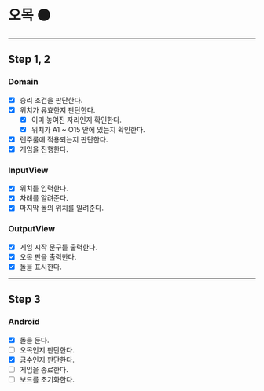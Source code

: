 # 오목 ⚫️

---
## Step 1, 2

### Domain

- [x] 승리 조건을 판단한다.
- [x] 위치가 유효한지 판단한다.
    - [x] 이미 놓여진 자리인지 확인한다.
    - [x] 위치가 A1 ~ O15 안에 있는지 확인한다.
- [x] 렌주룰에 적용되는지 판단한다.
- [x] 게임을 진행한다.

### InputView

- [x] 위치를 입력한다.
- [x] 차례를 알려준다.
- [x] 마지막 돌의 위치를 알려준다.

### OutputView

- [x] 게임 시작 문구를 출력한다.
- [x] 오목 판을 출력한다.
- [x] 돌을 표시한다.

---

## Step 3

### Android

- [X] 돌을 둔다.
- [ ] 오목인지 판단한다.
- [X] 금수인지 판단한다.
- [ ] 게임을 종료한다.
- [ ] 보드를 초기화한다.
